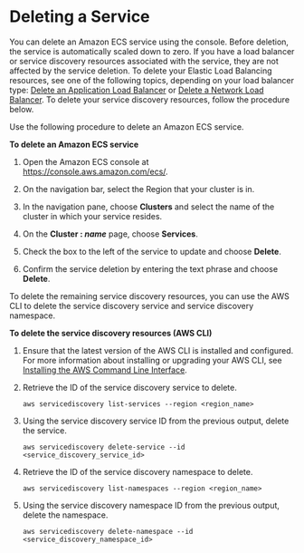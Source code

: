 # Deleting a Service<a name="delete-service"></a>

You can delete an Amazon ECS service using the console\. Before deletion, the service is automatically scaled down to zero\. If you have a load balancer or service discovery resources associated with the service, they are not affected by the service deletion\. To delete your Elastic Load Balancing resources, see one of the following topics, depending on your load balancer type: [Delete an Application Load Balancer](http://docs.aws.amazon.com/elasticloadbalancing/latest/application/load-balancer-delete.html) or [Delete a Network Load Balancer](http://docs.aws.amazon.com/elasticloadbalancing/latest/network/load-balancer-delete.html)\. To delete your service discovery resources, follow the procedure below\.

Use the following procedure to delete an Amazon ECS service\.

**To delete an Amazon ECS service**

1. Open the Amazon ECS console at [https://console\.aws\.amazon\.com/ecs/](https://console.aws.amazon.com/ecs/)\.

1. On the navigation bar, select the Region that your cluster is in\.

1. In the navigation pane, choose **Clusters** and select the name of the cluster in which your service resides\.

1. On the **Cluster : *name*** page, choose **Services**\.

1. Check the box to the left of the service to update and choose **Delete**\.

1. Confirm the service deletion by entering the text phrase and choose **Delete**\.

To delete the remaining service discovery resources, you can use the AWS CLI to delete the service discovery service and service discovery namespace\.

**To delete the service discovery resources \(AWS CLI\)**

1. Ensure that the latest version of the AWS CLI is installed and configured\. For more information about installing or upgrading your AWS CLI, see [Installing the AWS Command Line Interface](http://docs.aws.amazon.com/cli/latest/userguide/installing.html)\.

1. Retrieve the ID of the service discovery service to delete\.

   ```
   aws servicediscovery list-services --region <region_name>
   ```

1. Using the service discovery service ID from the previous output, delete the service\.

   ```
   aws servicediscovery delete-service --id <service_discovery_service_id>
   ```

1. Retrieve the ID of the service discovery namespace to delete\.

   ```
   aws servicediscovery list-namespaces --region <region_name>
   ```

1. Using the service discovery namespace ID from the previous output, delete the namespace\.

   ```
   aws servicediscovery delete-namespace --id <service_discovery_namespace_id>
   ```